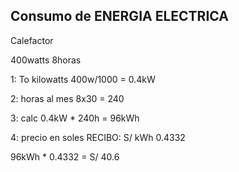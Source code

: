 ## Consumo de ENERGIA ELECTRICA

Calefactor

400watts
8horas

1: To kilowatts
400w/1000 = 0.4kW

2: horas al mes
8x30 = 240

3: calc
0.4kW * 240h = 96kWh


4: precio en soles RECIBO: S/ kWh 0.4332

96kWh * 0.4332 = S/ 40.6
